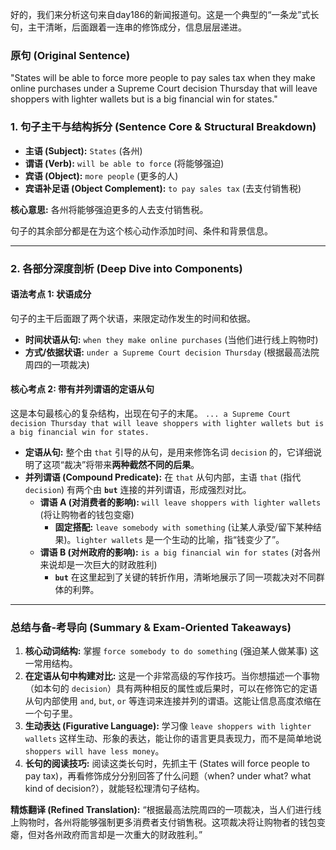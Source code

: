 好的，我们来分析这句来自day186的新闻报道句。这是一个典型的“一条龙”式长句，主干清晰，后面跟着一连串的修饰成分，信息层层递进。

### **原句 (Original Sentence)**

"States will be able to force more people to pay sales tax when they make online purchases under a Supreme Court decision Thursday that will leave shoppers with lighter wallets but is a big financial win for states."

### **1. 句子主干与结构拆分 (Sentence Core & Structural Breakdown)**

- **主语 (Subject):** `States` (各州)
- **谓语 (Verb):** `will be able to force` (将能够强迫)
- **宾语 (Object):** `more people` (更多的人)
- **宾语补足语 (Object Complement):** `to pay sales tax` (去支付销售税)

**核心意思:** 各州将能够强迫更多的人去支付销售税。

句子的其余部分都是在为这个核心动作添加时间、条件和背景信息。

------

### **2. 各部分深度剖析 (Deep Dive into Components)**

#### **语法考点 1: 状语成分**

句子的主干后面跟了两个状语，来限定动作发生的时间和依据。

- **时间状语从句:** `when they make online purchases` (当他们进行线上购物时)
- **方式/依据状语:** `under a Supreme Court decision Thursday` (根据最高法院周四的一项裁决)

#### **核心考点 2: 带有并列谓语的定语从句**

这是本句最核心的复杂结构，出现在句子的末尾。 `... a Supreme Court decision Thursday that will leave shoppers with lighter wallets but is a big financial win for states.`

- **定语从句:** 整个由 `that` 引导的从句，是用来修饰名词 `decision` 的，它详细说明了这项“裁决”将带来**两种截然不同的后果**。
- **并列谓语 (Compound Predicate):** 在 `that` 从句内部，主语 `that` (指代 `decision`) 有两个由 **`but`** 连接的并列谓语，形成强烈对比。
  - **谓语 A (对消费者的影响):** `will leave shoppers with lighter wallets` (将让购物者的钱包变瘪)
    - **固定搭配:** `leave somebody with something` (让某人承受/留下某种结果)。`lighter wallets` 是一个生动的比喻，指“钱变少了”。
  - **谓语 B (对州政府的影响):** `is a big financial win for states` (对各州来说却是一次巨大的财政胜利)
    - **`but`** 在这里起到了关键的转折作用，清晰地展示了同一项裁决对不同群体的利弊。

------

### **总结与备-考导向 (Summary & Exam-Oriented Takeaways)**

1. **核心动词结构:** 掌握 `force somebody to do something` (强迫某人做某事) 这一常用结构。
2. **在定语从句中构建对比:** 这是一个非常高级的写作技巧。当你想描述一个事物（如本句的 `decision`）具有两种相反的属性或后果时，可以在修饰它的定语从句内部使用 `and`, `but`, `or` 等连词来连接并列的谓语。这能让信息高度浓缩在一个句子里。
3. **生动表达 (Figurative Language):** 学习像 `leave shoppers with lighter wallets` 这样生动、形象的表达，能让你的语言更具表现力，而不是简单地说 `shoppers will have less money`。
4. **长句的阅读技巧:** 阅读这类长句时，先抓主干 (States will force people to pay tax)，再看修饰成分分别回答了什么问题（when? under what? what kind of decision?），就能轻松理清句子结构。

**精炼翻译 (Refined Translation):** “根据最高法院周四的一项裁决，当人们进行线上购物时，各州将能够强制更多消费者支付销售税。这项裁决将让购物者的钱包变瘪，但对各州政府而言却是一次重大的财政胜利。”